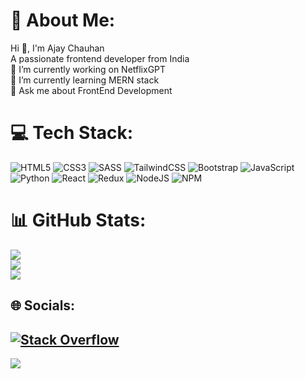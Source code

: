 # 💫 About Me:
Hi 👋, I'm Ajay Chauhan<br>A passionate frontend developer from India <br>🔭 I’m currently working on NetflixGPT<br>🌱 I’m currently learning MERN stack<br>💬 Ask me about FrontEnd Development

# 💻 Tech Stack:
![HTML5](https://img.shields.io/badge/html5-%23E34F26.svg?style=for-the-badge&logo=html5&logoColor=white) ![CSS3](https://img.shields.io/badge/css3-%231572B6.svg?style=for-the-badge&logo=css3&logoColor=white) ![SASS](https://img.shields.io/badge/SASS-hotpink.svg?style=for-the-badge&logo=SASS&logoColor=white) ![TailwindCSS](https://img.shields.io/badge/tailwindcss-%2338B2AC.svg?style=for-the-badge&logo=tailwind-css&logoColor=white) ![Bootstrap](https://img.shields.io/badge/bootstrap-%23563D7C.svg?style=for-the-badge&logo=bootstrap&logoColor=white) ![JavaScript](https://img.shields.io/badge/javascript-%23323330.svg?style=for-the-badge&logo=javascript&logoColor=%23F7DF1E) ![Python](https://img.shields.io/badge/python-3670A0?style=for-the-badge&logo=python&logoColor=ffdd54) ![React](https://img.shields.io/badge/react-%2320232a.svg?style=for-the-badge&logo=react&logoColor=%2361DAFB) ![Redux](https://img.shields.io/badge/redux-%23593d88.svg?style=for-the-badge&logo=redux&logoColor=white) ![NodeJS](https://img.shields.io/badge/node.js-6DA55F?style=for-the-badge&logo=node.js&logoColor=white) ![NPM](https://img.shields.io/badge/NPM-%23000000.svg?style=for-the-badge&logo=npm&logoColor=white)

# 📊 GitHub Stats:
![](https://github-readme-stats.vercel.app/api?username=chauhanajay2801&theme=dark&hide_border=false&include_all_commits=false&count_private=false)<br/>
![](https://github-readme-streak-stats.herokuapp.com/?user=chauhanajay2801&theme=dark&hide_border=false)<br/>
![](https://github-readme-stats.vercel.app/api/top-langs/?username=chauhanajay2801&theme=dark&hide_border=false&include_all_commits=false&count_private=false&layout=compact)

## 🌐 Socials:
[![Stack Overflow](https://img.shields.io/badge/-Stackoverflow-FE7A16?logo=stack-overflow&logoColor=white)](https://stackoverflow.com/users/7305056) 
---
[![](https://visitcount.itsvg.in/api?id=chauhanajay2801&icon=0&color=0)](https://visitcount.itsvg.in)

